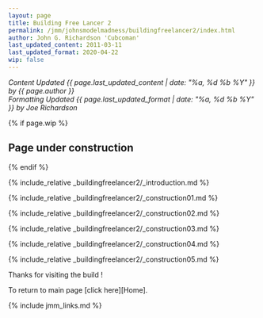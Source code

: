 ```yaml
---
layout: page
title: Building Free Lancer 2
permalink: /jmm/johnsmodelmadness/buildingfreelancer2/index.html
author: John G. Richardson 'Cubcoman'
last_updated_content: 2011-03-11
last_updated_format: 2020-04-22
wip: false
---
```

*Content Updated {{ page.last_updated_content | date: "%a, %d %b %Y" }} by {{ page.author }}*  
*Formatting Updated {{ page.last_updated_format | date: "%a, %d %b %Y" }} by Joe Richardson*

{% if page.wip %}
## Page under construction
{% endif %}

{% include_relative _buildingfreelancer2/_introduction.md %}

{% include_relative _buildingfreelancer2/_construction01.md %}

{% include_relative _buildingfreelancer2/_construction02.md %}

{% include_relative _buildingfreelancer2/_construction03.md %}

{% include_relative _buildingfreelancer2/_construction04.md %}

{% include_relative _buildingfreelancer2/_construction05.md %}

Thanks for visiting the build !

To return to main page [click here][Home].

{% include jmm_links.md %}